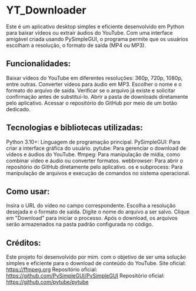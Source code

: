 # YT_Downloader
Este é um aplicativo desktop simples e eficiente desenvolvido em Python para baixar vídeos ou extrair áudios do YouTube. Com uma interface amigável criada usando PySimpleGUI, o programa permite que os usuários escolham a resolução, o formato de saída (MP4 ou MP3).

## Funcionalidades:
Baixar vídeos do YouTube em diferentes resoluções: 360p, 720p, 1080p, entre outras.
Converter vídeos para áudio em MP3.
Escolher o nome e o formato do arquivo de saída.
Verificar se o arquivo já existe e solicitar confirmação antes de substituí-lo.
Abrir a pasta de downloads diretamente pelo aplicativo.
Acessar o repositório do GitHub por meio de um botão dedicado.

## Tecnologias e bibliotecas utilizadas:
Python 3.10+: Linguagem de programação principal.
PySimpleGUI: Para criar a interface gráfica do usuário.
pytube: Para gerenciar o download de vídeos e áudios do YouTube.
ffmpeg: Para manipulação de mídia, como combinar vídeo e áudio ou converter formatos.
webbrowser: Para abrir o repositório do GitHub diretamente pelo aplicativo.
os e subprocess: Para manipulação de arquivos e execução de comandos no sistema operacional.

## Como usar:
Insira o URL do vídeo no campo correspondente.
Escolha a resolução desejada e o formato de saída.
Digite o nome do arquivo a ser salvo.
Clique em "Download" para iniciar o processo.
Após o download, os arquivos serão armazenados na pasta padrão configurada no código.

## Créditos:
Este projeto foi desenvolvido por mim. com o objetivo de ser uma solução simples e eficiente para o download de conteúdo do YouTube.
Site oficial: https://ffmpeg.org
Repositório oficial: https://github.com/PySimpleGUI/PySimpleGUI
Repositório oficial: https://github.com/pytube/pytube
